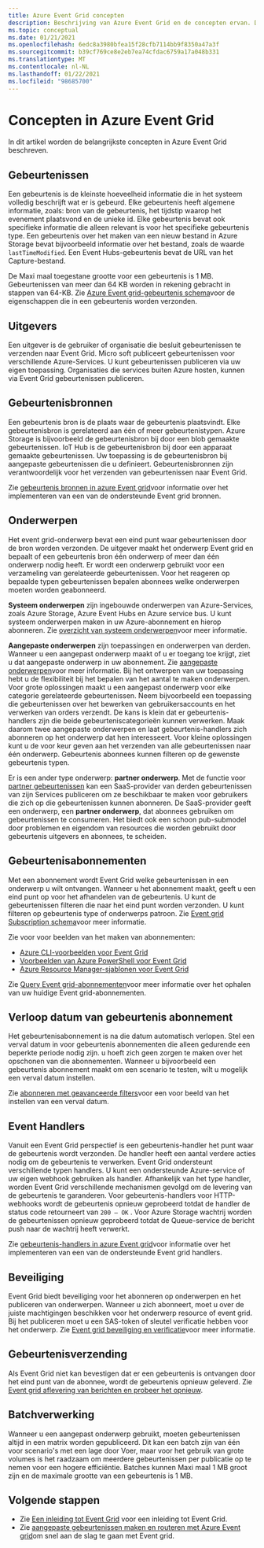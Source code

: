 ```yaml
---
title: Azure Event Grid concepten
description: Beschrijving van Azure Event Grid en de concepten ervan. Definieert verschillende belang rijke onderdelen van Event Grid.
ms.topic: conceptual
ms.date: 01/21/2021
ms.openlocfilehash: 6edc8a3980bfea15f28cfb7114bb9f8350a47a3f
ms.sourcegitcommit: b39cf769ce8e2eb7ea74cfdac6759a17a048b331
ms.translationtype: MT
ms.contentlocale: nl-NL
ms.lasthandoff: 01/22/2021
ms.locfileid: "98685700"
---
```

# <a name="concepts-in-azure-event-grid"></a>Concepten in Azure Event Grid

In dit artikel worden de belangrijkste concepten in Azure Event Grid beschreven.

## <a name="events"></a>Gebeurtenissen

Een gebeurtenis is de kleinste hoeveelheid informatie die in het systeem volledig beschrijft wat er is gebeurd. Elke gebeurtenis heeft algemene informatie, zoals: bron van de gebeurtenis, het tijdstip waarop het evenement plaatsvond en de unieke id. Elke gebeurtenis bevat ook specifieke informatie die alleen relevant is voor het specifieke gebeurtenis type. Een gebeurtenis over het maken van een nieuw bestand in Azure Storage bevat bijvoorbeeld informatie over het bestand, zoals de waarde `lastTimeModified`. Een Event Hubs-gebeurtenis bevat de URL van het Capture-bestand. 

De Maxi maal toegestane grootte voor een gebeurtenis is 1 MB. Gebeurtenissen van meer dan 64 KB worden in rekening gebracht in stappen van 64-KB. Zie [Azure Event grid-gebeurtenis schema](event-schema.md)voor de eigenschappen die in een gebeurtenis worden verzonden.

## <a name="publishers"></a>Uitgevers

Een uitgever is de gebruiker of organisatie die besluit gebeurtenissen te verzenden naar Event Grid. Micro soft publiceert gebeurtenissen voor verschillende Azure-Services. U kunt gebeurtenissen publiceren via uw eigen toepassing. Organisaties die services buiten Azure hosten, kunnen via Event Grid gebeurtenissen publiceren.

## <a name="event-sources"></a>Gebeurtenisbronnen

Een gebeurtenis bron is de plaats waar de gebeurtenis plaatsvindt. Elke gebeurtenisbron is gerelateerd aan één of meer gebeurtenistypen. Azure Storage is bijvoorbeeld de gebeurtenisbron bij door een blob gemaakte gebeurtenissen. IoT Hub is de gebeurtenisbron bij door een apparaat gemaakte gebeurtenissen. Uw toepassing is de gebeurtenisbron bij aangepaste gebeurtenissen die u definieert. Gebeurtenisbronnen zijn verantwoordelijk voor het verzenden van gebeurtenissen naar Event Grid.

Zie [gebeurtenis bronnen in azure Event grid](overview.md#event-sources)voor informatie over het implementeren van een van de ondersteunde Event grid bronnen.

## <a name="topics"></a>Onderwerpen

Het event grid-onderwerp bevat een eind punt waar gebeurtenissen door de bron worden verzonden. De uitgever maakt het onderwerp Event grid en bepaalt of een gebeurtenis bron één onderwerp of meer dan één onderwerp nodig heeft. Er wordt een onderwerp gebruikt voor een verzameling van gerelateerde gebeurtenissen. Voor het reageren op bepaalde typen gebeurtenissen bepalen abonnees welke onderwerpen moeten worden geabonneerd.

**Systeem onderwerpen** zijn ingebouwde onderwerpen van Azure-Services, zoals Azure Storage, Azure Event Hubs en Azure service bus. U kunt systeem onderwerpen maken in uw Azure-abonnement en hierop abonneren. Zie [overzicht van systeem onderwerpen](system-topics.md)voor meer informatie. 

**Aangepaste onderwerpen** zijn toepassingen en onderwerpen van derden. Wanneer u een aangepast onderwerp maakt of u er toegang toe krijgt, ziet u dat aangepaste onderwerp in uw abonnement. Zie [aangepaste onderwerpen](custom-topics.md)voor meer informatie. Bij het ontwerpen van uw toepassing hebt u de flexibiliteit bij het bepalen van het aantal te maken onderwerpen. Voor grote oplossingen maakt u een aangepast onderwerp voor elke categorie gerelateerde gebeurtenissen. Neem bijvoorbeeld een toepassing die gebeurtenissen over het bewerken van gebruikersaccounts en het verwerken van orders verzendt. De kans is klein dat er gebeurtenis-handlers zijn die beide gebeurteniscategorieën kunnen verwerken. Maak daarom twee aangepaste onderwerpen en laat gebeurtenis-handlers zich abonneren op het onderwerp dat hen interesseert. Voor kleine oplossingen kunt u de voor keur geven aan het verzenden van alle gebeurtenissen naar één onderwerp. Gebeurtenis abonnees kunnen filteren op de gewenste gebeurtenis typen.

Er is een ander type onderwerp: **partner onderwerp**. Met de functie voor [partner gebeurtenissen](partner-events-overview.md) kan een SaaS-provider van derden gebeurtenissen van zijn Services publiceren om ze beschikbaar te maken voor gebruikers die zich op die gebeurtenissen kunnen abonneren. De SaaS-provider geeft een onderwerp, een **partner onderwerp**, dat abonnees gebruiken om gebeurtenissen te consumeren. Het biedt ook een schoon pub-submodel door problemen en eigendom van resources die worden gebruikt door gebeurtenis uitgevers en abonnees, te scheiden.

## <a name="event-subscriptions"></a>Gebeurtenisabonnementen

Met een abonnement wordt Event Grid welke gebeurtenissen in een onderwerp u wilt ontvangen. Wanneer u het abonnement maakt, geeft u een eind punt op voor het afhandelen van de gebeurtenis. U kunt de gebeurtenissen filteren die naar het eind punt worden verzonden. U kunt filteren op gebeurtenis type of onderwerps patroon. Zie [Event grid Subscription schema](subscription-creation-schema.md)voor meer informatie.

Zie voor voor beelden van het maken van abonnementen:

* [Azure CLI-voorbeelden voor Event Grid](cli-samples.md)
* [Voorbeelden van Azure PowerShell voor Event Grid](powershell-samples.md)
* [Azure Resource Manager-sjablonen voor Event Grid](template-samples.md)

Zie [Query Event grid-abonnementen](query-event-subscriptions.md)voor meer informatie over het ophalen van uw huidige Event grid-abonnementen.

## <a name="event-subscription-expiration"></a>Verloop datum van gebeurtenis abonnement
Het gebeurtenisabonnement is na die datum automatisch verlopen. Stel een verval datum in voor gebeurtenis abonnementen die alleen gedurende een beperkte periode nodig zijn. u hoeft zich geen zorgen te maken over het opschonen van die abonnementen. Wanneer u bijvoorbeeld een gebeurtenis abonnement maakt om een scenario te testen, wilt u mogelijk een verval datum instellen. 

Zie [abonneren met geavanceerde filters](how-to-filter-events.md#subscribe-with-advanced-filters)voor een voor beeld van het instellen van een verval datum.

## <a name="event-handlers"></a>Event Handlers

Vanuit een Event Grid perspectief is een gebeurtenis-handler het punt waar de gebeurtenis wordt verzonden. De handler heeft een aantal verdere acties nodig om de gebeurtenis te verwerken. Event Grid ondersteunt verschillende typen handlers. U kunt een ondersteunde Azure-service of uw eigen webhook gebruiken als handler. Afhankelijk van het type handler, worden Event Grid verschillende mechanismen gevolgd om de levering van de gebeurtenis te garanderen. Voor gebeurtenis-handlers voor HTTP-webhooks wordt de gebeurtenis opnieuw geprobeerd totdat de handler de status code retourneert van `200 – OK` . Voor Azure Storage wachtrij worden de gebeurtenissen opnieuw geprobeerd totdat de Queue-service de bericht push naar de wachtrij heeft verwerkt.

Zie [gebeurtenis-handlers in azure Event grid](event-handlers.md)voor informatie over het implementeren van een van de ondersteunde Event grid handlers.

## <a name="security"></a>Beveiliging

Event Grid biedt beveiliging voor het abonneren op onderwerpen en het publiceren van onderwerpen. Wanneer u zich abonneert, moet u over de juiste machtigingen beschikken voor het onderwerp resource of event grid. Bij het publiceren moet u een SAS-token of sleutel verificatie hebben voor het onderwerp. Zie [Event grid beveiliging en verificatie](security-authentication.md)voor meer informatie.

## <a name="event-delivery"></a>Gebeurtenisverzending

Als Event Grid niet kan bevestigen dat er een gebeurtenis is ontvangen door het eind punt van de abonnee, wordt de gebeurtenis opnieuw geleverd. Zie [Event grid aflevering van berichten en probeer het opnieuw](delivery-and-retry.md).

## <a name="batching"></a>Batchverwerking

Wanneer u een aangepast onderwerp gebruikt, moeten gebeurtenissen altijd in een matrix worden gepubliceerd. Dit kan een batch zijn van één voor scenario's met een lage door Voer, maar voor het gebruik van grote volumes is het raadzaam om meerdere gebeurtenissen per publicatie op te nemen voor een hogere efficiëntie. Batches kunnen Maxi maal 1 MB groot zijn en de maximale grootte van een gebeurtenis is 1 MB. 

## <a name="next-steps"></a>Volgende stappen

* Zie [Een inleiding tot Event Grid](overview.md) voor een inleiding tot Event Grid.
* Zie [aangepaste gebeurtenissen maken en routeren met Azure Event grid](custom-event-quickstart.md)om snel aan de slag te gaan met Event grid.
